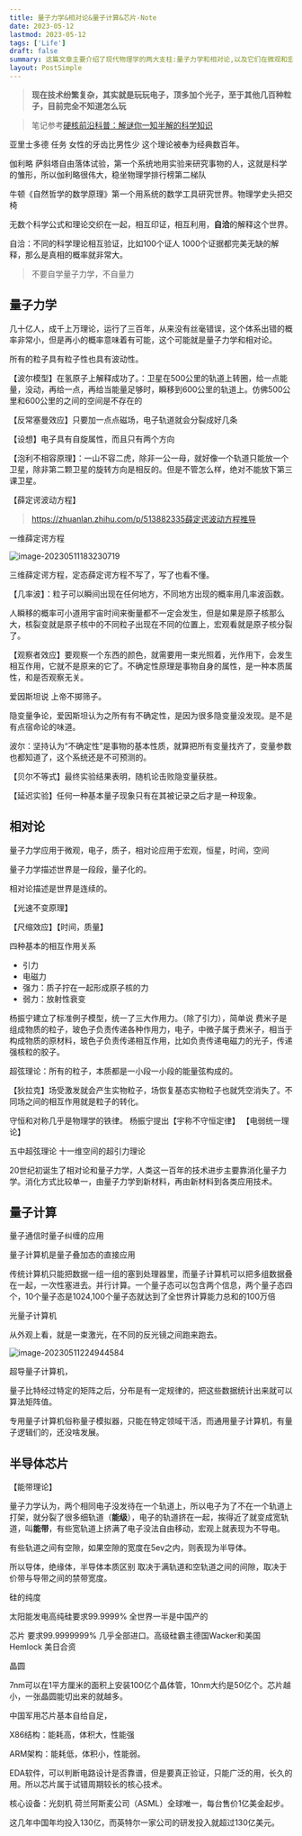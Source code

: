 ```yaml
---
title: 量子力学&相对论&量子计算&芯片-Note
date: 2023-05-12
lastmod: 2023-05-12
tags: ['Life']
draft: false
summary: 这篇文章主要介绍了现代物理学的两大支柱:量子力学和相对论,以及它们在微观和宏观世界的应用。文章还讨论了量子计算和半导体芯片等前沿技术领域,指出这些技术都是建立在量子力学基础之上的。最后文章提到,虽然中国在芯片领域投入巨大,但与国际巨头相比仍有差距。
layout: PostSimple
---
```


> **现在技术纷繁复杂，其实就是玩玩电子，顶多加个光子，至于其他几百种粒子，目前完全不知道怎么玩**

> 笔记参考[硬核前沿科普：解谜你一知半解的科学知识](https://www.zhihu.com/xen/market/remix/paid_column/1424066769724485633)

亚里士多德 任务 女性的牙齿比男性少 这个理论被奉为经典数百年。

伽利略 萨斜塔自由落体试验，第一个系统地用实验来研究事物的人，这就是科学的雏形，所以伽利略很伟大，稳坐物理学排行榜第二梯队

牛顿《自然哲学的数学原理》第一个用系统的数学工具研究世界。物理学史头把交椅

无数个科学公式和理论交织在一起，相互印证，相互利用，**自洽**的解释这个世界。

自洽：不同的科学理论相互验证，比如100个证人 1000个证据都完美无缺的解释，那么是真相的概率就非常大。

> 不要自学量子力学，不自量力

## 量子力学

几十亿人，成千上万理论，运行了三百年，从来没有丝毫错误，这个体系出错的概率非常小，但是再小的概率意味着有可能，这个可能就是量子力学和相对论。

所有的粒子具有粒子性也具有波动性。

【波尔模型】在氢原子上解释成功了。：卫星在500公里的轨道上转圈，给一点能量，没动，再给一点，再给当能量足够时，瞬移到600公里的轨道上。仿佛500公里和600公里的之间的空间是不存在的

【反常塞曼效应】只要加一点点磁场，电子轨道就会分裂成好几条

【设想】电子具有自旋属性，而且只有两个方向

【泡利不相容原理】：一山不容二虎，除非一公一母，就好像一个轨道只能放一个卫星，除非第二颗卫星的旋转方向是相反的。但是不管怎么样，绝对不能放下第三课卫星。

【薛定谔波动方程】

> https://zhuanlan.zhihu.com/p/513882335薛定谔波动方程推导

一维薛定谔方程

![image-20230511183230719](https://tz-1256822507.cos.ap-hongkong.myqcloud.com/typora/image-20230511183230719.png)

三维薛定谔方程，定态薛定谔方程不写了，写了也看不懂。

【几率波】：粒子可以瞬间出现在任何地方，不同地方出现的概率用几率波函数。

人瞬移的概率可小道用宇宙时间来衡量都不一定会发生，但是如果是原子核那么大，核裂变就是原子核中的不同粒子出现在不同的位置上，宏观看就是原子核分裂了。

【观察者效应】要观察一个东西的颜色，就需要用一束光照着，光作用下，会发生相互作用，它就不是原来的它了。不确定性原理是事物自身的属性，是一种本质属性，和是否观察无关。

爱因斯坦说 上帝不掷筛子。

隐变量争论，爱因斯坦认为之所有有不确定性，是因为很多隐变量没发现。是不是有点宿命论的味道。

波尔：坚持认为“不确定性”是事物的基本性质，就算把所有变量找齐了，变量参数也都知道了，这个系统还是不可预测的。

【贝尔不等式】最终实验结果表明，随机论击败隐变量获胜。

【延迟实验】任何一种基本量子现象只有在其被记录之后才是一种现象。

## 相对论

量子力学应用于微观，电子，质子，相对论应用于宏观，恒星，时间，空间

量子力学描述世界是一段段，量子化的。

相对论描述是世界是连续的。

【光速不变原理】

【尺缩效应】【时间，质量】

四种基本的相互作用关系

- 引力
- 电磁力
- 强力：质子拧在一起形成原子核的力
- 弱力：放射性衰变

杨振宁建立了标准例子模型，统一了三大作用力。（除了引力），简单说 费米子是组成物质的粒子，玻色子负责传递各种作用力，电子，中微子属于费米子，相当于构成物质的原材料，玻色子负责传递相互作用，比如负责传递电磁力的光子，传递强核粒的胶子。

超弦理论：所有的粒子，本质都是一小段一小段的能量弦构成的。

【狄拉克】场受激发就会产生实物粒子，场恢复基态实物粒子也就凭空消失了。不同场之间的相互作用就是粒子的转化。

守恒和对称几乎是物理学的铁律。 杨振宁提出【宇称不守恒定律】 【电弱统一理论】

五中超弦理论 十一维空间的超引力理论

20世纪初诞生了相对论和量子力学，人类这一百年的技术进步主要靠消化量子力学。消化方式比较单一，由量子力学到新材料，再由新材料到各类应用技术。

## 量子计算

量子通信时量子纠缠的应用

量子计算机是量子叠加态的直接应用

传统计算机只能把数据一组一组的塞到处理器里，而量子计算机可以把多组数据叠在一起，一次性塞进去。并行计算。一个量子态可以包含两个信息，两个量子态四个，10个量子态是1024,100个量子态就达到了全世界计算能力总和的100万倍

光量子计算机

从外观上看，就是一束激光，在不同的反光镜之间跑来跑去。

![image-20230511224944584](https://tz-1256822507.cos.ap-hongkong.myqcloud.com/typora/image-20230511224944584.png)

超导量子计算机，

量子比特经过特定的矩阵之后，分布是有一定规律的，把这些数据统计出来就可以算法矩阵值。

专用量子计算机俗称量子模拟器，只能在特定领域干活，而通用量子计算机，有量子逻辑们的，还没啥发展。

## 半导体芯片

【能带理论】

量子力学认为，两个相同电子没发待在一个轨道上，所以电子为了不在一个轨道上打架，就分裂了很多细轨道（**能级**），电子的轨道挤在一起，挨得近了就变成宽轨道，叫**能带**，有些宽轨道上挤满了电子没法自由移动，宏观上就表现为不导电。

有些轨道之间有空隙，如果空隙的宽度在5ev之内，则表现为半导体。

所以导体，绝缘体，半导体本质区别 取决于满轨道和空轨道之间的间隙，取决于价带与导带之间的禁带宽度。

硅的纯度

太阳能发电高纯硅要求99.9999% 全世界一半是中国产的

芯片 要求99.9999999% 几乎全部进口。高级硅霸主德国Wacker和美国Hemlock 美日合资

晶圆

7nm可以在1平方厘米的面积上安装100亿个晶体管，10nm大约是50亿个。芯片越小，一张晶圆能切出来的就越多。

中国军用芯片基本自给自足，

X86结构：能耗高，体积大，性能强

ARM架构：能耗低，体积小，性能弱。

EDA软件，可以判断电路设计是否靠谱，但是要真正验证，只能广泛的用，长久的用。所以芯片属于试错周期较长的核心技术。

核心设备：光刻机 荷兰阿斯麦公司（ASML）全球唯一，每台售价1亿美金起步。

这几年中国年均投入130亿，而英特尔一家公司的研发投入就超过130亿美元。
